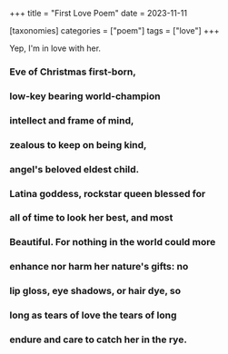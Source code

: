 +++
title = "First Love Poem"
date = 2023-11-11

[taxonomies]
categories = ["poem"]
tags = ["love"]
+++

Yep, I'm in love with her.

<!-- more -->

### **E**ve of Christmas first-born,

### **l**ow-key bearing world-champion

### **i**ntellect and frame of mind,

### **z**ealous to keep on being kind,

### **a**ngel's beloved eldest child.

### **L**atina goddess, rockstar queen blessed for

### **a**ll of time to look her best, and most

### **B**eautiful. For nothing in the world could more

### **e**nhance nor harm her nature's gifts: no

### **l**ip gloss, eye shadows, or hair dye, so

### **l**ong as tears of love the tears of long

### **e**ndure and care to catch her in the rye.
